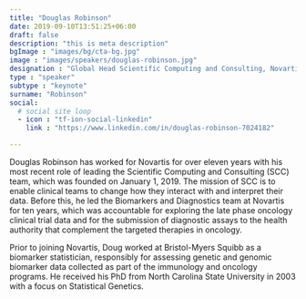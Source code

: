 ```yaml
---
title: "Douglas Robinson"
date: 2019-09-10T13:51:25+06:00
draft: false
description: "this is meta description"
bgImage : "images/bg/cta-bg.jpg"
image : "images/speakers/douglas-robinson.jpg"
designation : "Global Head Scientific Computing and Consulting, Novartis"
type : "speaker"
subtype : "keynote"
surname: "Robinson"
social:
  # social site loop
  - icon : "tf-ion-social-linkedin"
    link : "https://www.linkedin.com/in/douglas-robinson-7024182"

---
```


Douglas Robinson has worked for Novartis for over eleven years with his most recent role of leading the Scientific Computing and Consulting (SCC) team, which was founded on January 1, 2019.  The mission of SCC is to enable clinical teams to change how they interact with and interpret their data.  Before this, he led the Biomarkers and Diagnostics team at Novartis for ten years, which was accountable for exploring the late phase oncology clinical trial data and for the submission of diagnostic assays to the health authority that complement the targeted therapies in oncology. 


Prior to joining Novartis, Doug worked at Bristol-Myers Squibb as a biomarker statistician, responsibly for assessing genetic and genomic biomarker data collected as part of the immunology and oncology programs.  He received his PhD from North Carolina State University in 2003 with a focus on Statistical Genetics.
